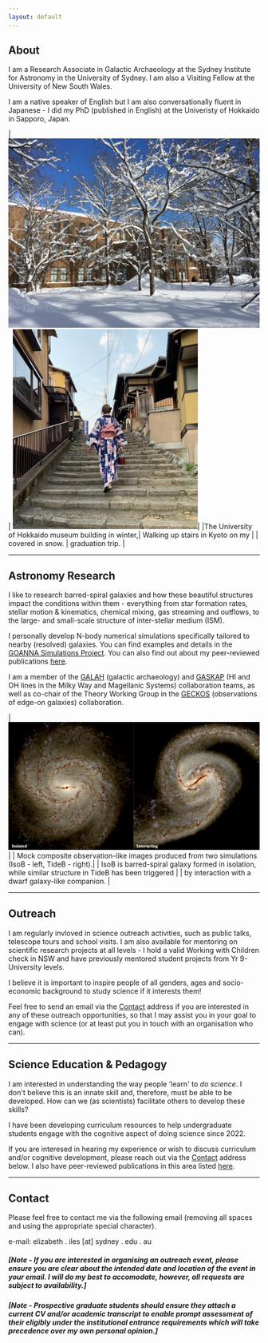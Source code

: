 ```yaml
---
layout: default
---
```


## About

I am a Research Associate in Galactic Archaeology at the Sydney Institute for Astronomy in the University of Sydney. I am also a Visiting Fellow at the University of New South Wales. 

I am a native speaker of English but I am also conversationally fluent in Japanese - I did my PhD (published in English) at the Univeristy of Hokkaido in Sapporo, Japan.  

<style>
table {
    border-collapse: collapse;
}
table, th, td {
   border: none;
}
blockquote {
    border-left: none;
    padding-left: 10px;
}
</style>

|![The University of Hokkaido museum building with trees in front covered in snow](./assets/images/HokudaiSnow1.png) | ![Me in a yukata walking up stairs in traditional Kyoto](./assets/images/MeKyoto1.png)|
|The University of Hokkaido museum building in winter,| Walking up stairs in Kyoto on my |
| covered in snow. | graduation trip. |

* * *

## Astronomy Research

I like to research barred-spiral galaxies and how these beautiful structures impact the conditions within them - everything from star formation rates, stellar motion & kinematics, chemical mixing, gas streaming and outflows, to the large- and small-scale structure of inter-stellar medium (ISM). 

I personally develop N-body numerical simulations specifically tailored to nearby (resolved) galaxies. You can find examples and details in the <a href="https://elizabethiles.github.io/goanna-sims.github.io/">GOANNA Simulations Project</a>. 
You can also find out about my peer-reviewed publications [here](./reference-list.md). 

I am a member of the <a href="https://www.galah-survey.org">GALAH</a> (galactic archaeology) and <a href="https://gaskap.anu.edu.au">GASKAP</a> (HI and OH lines in the Milky Way and Magellanic Systems) collaboration teams, as well as co-chair of the Theory Working Group in the <a href="https://geckos-survey.org">GECKOS</a> (observations of edge-on galaxies) collaboration.

|![Synthetic observation image of a two barred-spiral galaxies, on isolated and one interacting.](./assets/images/AB-IsoTideB_synthobs.png) |
| Mock composite observation-like images produced from two simulations (IsoB - left, TideB - right).| 
| IsoB is barred-spiral galaxy formed in isolation, while similar structure in TideB has been triggered |
|  by interaction with a dwarf galaxy-like companion. |

* * *

## Outreach

I am regularly invloved in science outreach activities, such as public talks, telescope tours and school visits. I am also available for mentoring on scientific research projects at all levels - I hold a valid Working with Children check in NSW and have previously mentored student projects from Yr 9-University levels. 

I believe it is important to inspire people of all genders, ages and socio-economic background to study science if it interests them!

Feel free to send an email via the [Contact](##Contact) address if you are interested in any of these outreach opportunities, so that I may assist you in your goal to engage with science (or at least put you in touch with an organisation who can). 

* * *

## Science Education & Pedagogy

I am interested in understanding the way people 'learn' to *do science*. I don't believe this is an innate skill and, therefore, must be able to be developed. 
How can we (as scientists) facilitate others to develop these skills?  

I have been developing curriculum resources to help undergraduate students engage with the cognitive aspect of doing science since 2022. 

If you are interesed in hearing my experience or wish to discuss curriculum and/or cognitive development, please reach out via the [Contact](##Contact) address below. I also have peer-reviewed publications in this area listed [here](./reference-list.html). 

* * *

## Contact
Please feel free to contact me via the following email (removing all spaces and using the appropriate special character). 

e-mail: elizabeth . iles [at] sydney . edu . au

##### [Note - If you are interested in organising an outreach event, please ensure you are clear about the intended date and location of the event in your email. I will do my best to accomodate, however, all requests are subject to availability.]
##### [Note - Prospective graduate students should ensure they attach a current CV and/or academic transcript to enable prompt assessment of their eligibly under the institutional entrance requirements which will take precedence over my own personal opinion.]

